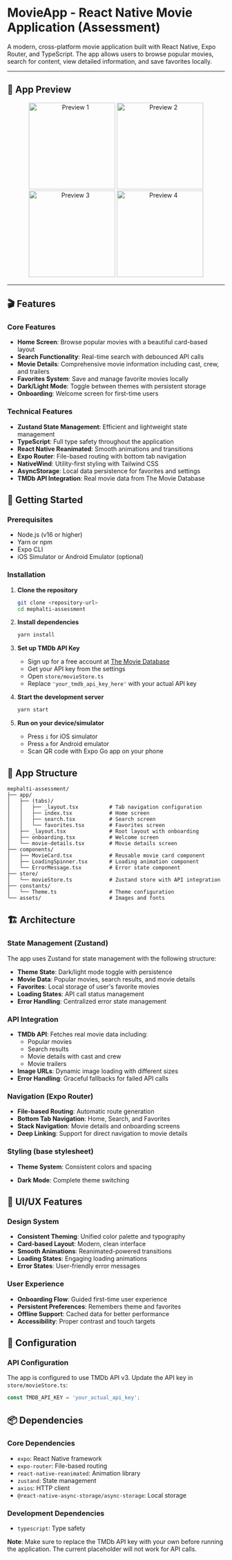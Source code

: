 # MovieApp - React Native Movie Application (Assessment)

A modern, cross-platform movie application built with React Native, Expo Router, and TypeScript. The app allows users to browse popular movies, search for content, view detailed information, and save favorites locally.

---

## 📱 App Preview

<div align="center">
  <img src="./assets/images/preview-1.png" width="200" alt="Preview 1" />
  <img src="./assets/images/preview-2.png" width="200" alt="Preview 2" />
  <img src="./assets/images/preview-3.png" width="200" alt="Preview 3" />
  <img src="./assets/images/preview-4.png" width="200" alt="Preview 4" />
</div>

---

## 🎬 Features

### Core Features
- **Home Screen**: Browse popular movies with a beautiful card-based layout
- **Search Functionality**: Real-time search with debounced API calls
- **Movie Details**: Comprehensive movie information including cast, crew, and trailers
- **Favorites System**: Save and manage favorite movies locally
- **Dark/Light Mode**: Toggle between themes with persistent storage
- **Onboarding**: Welcome screen for first-time users

### Technical Features
- **Zustand State Management**: Efficient and lightweight state management
- **TypeScript**: Full type safety throughout the application
- **React Native Reanimated**: Smooth animations and transitions
- **Expo Router**: File-based routing with bottom tab navigation
- **NativeWind**: Utility-first styling with Tailwind CSS
- **AsyncStorage**: Local data persistence for favorites and settings
- **TMDb API Integration**: Real movie data from The Movie Database

## 🚀 Getting Started

### Prerequisites
- Node.js (v16 or higher)
- Yarn or npm
- Expo CLI
- iOS Simulator or Android Emulator (optional)

### Installation

1. **Clone the repository**
   ```bash
   git clone <repository-url>
   cd mephalti-assessment
   ```

2. **Install dependencies**
   ```bash
   yarn install
   ```

3. **Set up TMDb API Key**
   - Sign up for a free account at [The Movie Database](https://www.themoviedb.org/settings/api)
   - Get your API key from the settings
   - Open `store/movieStore.ts`
   - Replace `'your_tmdb_api_key_here'` with your actual API key

4. **Start the development server**
   ```bash
   yarn start
   ```

5. **Run on your device/simulator**
   - Press `i` for iOS simulator
   - Press `a` for Android emulator
   - Scan QR code with Expo Go app on your phone

## 📱 App Structure

```
mephalti-assessment/
├── app/
│   ├── (tabs)/
│   │   ├── _layout.tsx          # Tab navigation configuration
│   │   ├── index.tsx            # Home screen
│   │   ├── search.tsx           # Search screen
│   │   └── favorites.tsx        # Favorites screen
│   ├── _layout.tsx              # Root layout with onboarding
│   ├── onboarding.tsx           # Welcome screen
│   └── movie-details.tsx        # Movie details screen
├── components/
│   ├── MovieCard.tsx            # Reusable movie card component
│   ├── LoadingSpinner.tsx       # Loading animation component
│   └── ErrorMessage.tsx         # Error state component
├── store/
│   └── movieStore.ts            # Zustand store with API integration
├── constants/
│   └── Theme.ts                 # Theme configuration
└── assets/                      # Images and fonts
```

## 🏗️ Architecture

### State Management (Zustand)
The app uses Zustand for state management with the following structure:
- **Theme State**: Dark/light mode toggle with persistence
- **Movie Data**: Popular movies, search results, and movie details
- **Favorites**: Local storage of user's favorite movies
- **Loading States**: API call status management
- **Error Handling**: Centralized error state management

### API Integration
- **TMDb API**: Fetches real movie data including:
  - Popular movies
  - Search results
  - Movie details with cast and crew
  - Movie trailers
- **Image URLs**: Dynamic image loading with different sizes
- **Error Handling**: Graceful fallbacks for failed API calls

### Navigation (Expo Router)
- **File-based Routing**: Automatic route generation
- **Bottom Tab Navigation**: Home, Search, and Favorites
- **Stack Navigation**: Movie details and onboarding screens
- **Deep Linking**: Support for direct navigation to movie details

### Styling (base stylesheet)
<!-- - **Utility-first CSS**: Rapid UI development -->
- **Theme System**: Consistent colors and spacing
<!-- - **Responsive Design**: Adapts to different screen sizes -->
- **Dark Mode**: Complete theme switching

## 🎨 UI/UX Features

### Design System
- **Consistent Theming**: Unified color palette and typography
- **Card-based Layout**: Modern, clean interface
- **Smooth Animations**: Reanimated-powered transitions
- **Loading States**: Engaging loading animations
- **Error States**: User-friendly error messages

### User Experience
- **Onboarding Flow**: Guided first-time user experience
- **Persistent Preferences**: Remembers theme and favorites
- **Offline Support**: Cached data for better performance
- **Accessibility**: Proper contrast and touch targets

## 🔧 Configuration

### API Configuration
The app is configured to use TMDb API v3. Update the API key in `store/movieStore.ts`:
```typescript
const TMDB_API_KEY = 'your_actual_api_key';
```

## 📦 Dependencies

### Core Dependencies
- `expo`: React Native framework
- `expo-router`: File-based routing
- `react-native-reanimated`: Animation library
- `zustand`: State management
- `axios`: HTTP client
- `@react-native-async-storage/async-storage`: Local storage

### Development Dependencies
- `typescript`: Type safety

**Note**: Make sure to replace the TMDb API key with your own before running the application. The current placeholder will not work for API calls. 